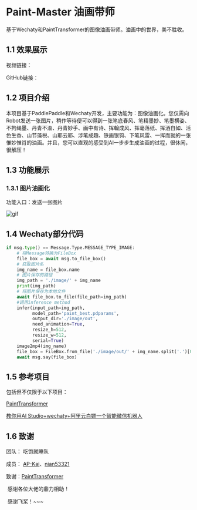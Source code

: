 # Paint-Master 油画带师

基于Wechaty和PaintTransformer的图像油画带师。油画中的世界，美不胜收。



## 1.1 效果展示

视频链接：

GitHub链接：

## 1.2 项目介绍

本项目基于PaddlePaddle和Wechaty开发，主要功能为：图像油画化。您仅需向Robot发送一张图片，稍作等待便可以得到一张笔底春风、笔精墨妙、笔墨横姿、不拘绳墨、丹青不渝、丹青妙手、画中有诗、挥翰成风、挥毫落纸、挥洒自如、活色生香、山节藻棁、山耶云耶、涉笔成趣、铁画银钩、下笔风雷、一挥而就的一张惟妙惟肖的油画。并且，您可以直观的感受到AI一步步生成油画的过程，很休闲，很解压！

## 1.3 功能展示

### 1.3.1 图片油画化

功能入口：发送一张图片

![gif](https://user-images.githubusercontent.com/77101860/130989794-59ca6b63-7cd9-478a-8b4b-9cc0117a1038.gif)

## 1.4 Wechaty部分代码

```Python
if msg.type() == Message.Type.MESSAGE_TYPE_IMAGE:
    # 将Message转换为FileBox
    file_box = await msg.to_file_box()
    # 获取图片名
    img_name = file_box.name
    # 图片保存的路径
    img_path = './image/' + img_name
    print(img_path)
    # 将图片保存为本地文件
    await file_box.to_file(file_path=img_path)
    #调用inference method
    infer(input_path=img_path,
          model_path='paint_best.pdparams',
          output_dir='./image/out',
          need_animation=True,
          resize_h=512,
          resize_w=512,
          serial=True)
    image2mp4(img_name)
    file_box = FileBox.from_file('./image/out/' + img_name.split('.')[0] + '/' + 'result.mp4')
    await msg.say(file_box)
```

## 1.5 参考项目

包括但不仅限于以下项目：

[PaintTransformer](https://github.com/wzmsltw/PaintTransformer)

[教你用AI Studio+wechaty+阿里云白嫖一个智能微信机器人](https://aistudio.baidu.com/aistudio/projectdetail/1836012?channelType=0&channel=0)

## 1.6 致谢

团队： 吃饱就睡队

成员： [AP-Kai](https://aistudio.baidu.com/aistudio/personalcenter/thirdview/675310)、[nian53321](https://aistudio.baidu.com/aistudio/personalcenter/thirdview/724244)

致谢：[PaintTransformer](https://github.com/wzmsltw/PaintTransformer)

​			感谢各位大佬的鼎力相助！

​			感谢飞桨！~~~



